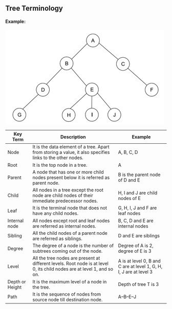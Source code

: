 ## Tree Terminology

#### Example:
![](assets/tree.png)

| Key Term | Description | Example |
| --- | --- | --- |
| Node |  It is the data element of a tree. Apart from storing a value, it also specifies links to the other nodes. | A, B, C, D |
| Root | It is the top node in a tree. | A |
| Parent | A node that has one or more child nodes present below it is referred as parent node. | B is the parent node of D and E |
| Child | All nodes in a tree except the root node are child nodes of their immediate predecessor nodes. | H, I and J are child nodes of E |
| Leaf | It is the terminal node that does not have any child nodes. | G, H, I, J and F are leaf nodes |
| Internal node | All nodes except root and leaf nodes are referred as internal nodes. | B, C, D and E are internal nodes |
| Sibling | All the child nodes of a parent node are referred as siblings. | D and E are siblings |
| Degree | The degree of a node is the number of subtrees coming out of the node. | Degree of A is 2, degree of E is 3 |
| Level | All the tree nodes are present at different levels. Root node is at level 0, its child nodes are at level 1, and so on. | A is at level 0, B and C are at level 1, G, H, I, J are at level 3 |
| Depth or Height | It is the maximum level of a node in the tree. | Depth of tree T is 3 |
| Path | It is the sequence of nodes from source node till destination node. | A–B–E–J |